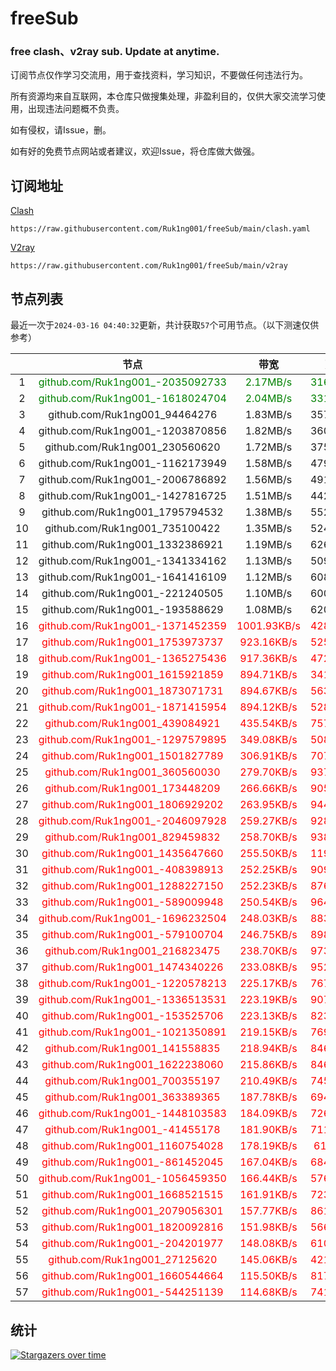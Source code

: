 # freeSub
### free clash、v2ray sub. Update at anytime.

订阅节点仅作学习交流用，用于查找资料，学习知识，不要做任何违法行为。

所有资源均来自互联网，本仓库只做搜集处理，非盈利目的，仅供大家交流学习使用，出现违法问题概不负责。

如有侵权，请Issue，删。

如有好的免费节点网站或者建议，欢迎Issue，将仓库做大做强。

## 订阅地址
[Clash](https://raw.githubusercontent.com/Ruk1ng001/freeSub/main/clash.yaml)
```
https://raw.githubusercontent.com/Ruk1ng001/freeSub/main/clash.yaml
```
[V2ray](https://raw.githubusercontent.com/Ruk1ng001/freeSub/main/v2ray)
```
https://raw.githubusercontent.com/Ruk1ng001/freeSub/main/v2ray
```

## 节点列表

最近一次于`2024-03-16 04:40:32`更新，共计获取`57`个可用节点。（以下测速仅供参考）

|  | 节点 | 带宽 | 延迟 |
|:-:|:--:|:--:|:--:|
 | 1 | <font color=green>github.com/Ruk1ng001_-2035092733</font> | <font color=green>2.17MB/s</font> | <font color=green>316.00ms</font> |
 | 2 | <font color=green>github.com/Ruk1ng001_-1618024704</font> | <font color=green>2.04MB/s</font> | <font color=green>331.00ms</font> |
 | 3 | github.com/Ruk1ng001_94464276 | 1.83MB/s | 357.00ms |
 | 4 | github.com/Ruk1ng001_-1203870856 | 1.82MB/s | 360.00ms |
 | 5 | github.com/Ruk1ng001_230560620 | 1.72MB/s | 375.00ms |
 | 6 | github.com/Ruk1ng001_-1162173949 | 1.58MB/s | 479.00ms |
 | 7 | github.com/Ruk1ng001_-2006786892 | 1.56MB/s | 491.00ms |
 | 8 | github.com/Ruk1ng001_-1427816725 | 1.51MB/s | 442.00ms |
 | 9 | github.com/Ruk1ng001_1795794532 | 1.38MB/s | 552.00ms |
 | 10 | github.com/Ruk1ng001_735100422 | 1.35MB/s | 524.00ms |
 | 11 | github.com/Ruk1ng001_1332386921 | 1.19MB/s | 626.00ms |
 | 12 | github.com/Ruk1ng001_-1341334162 | 1.13MB/s | 509.00ms |
 | 13 | github.com/Ruk1ng001_-1641416109 | 1.12MB/s | 608.00ms |
 | 14 | github.com/Ruk1ng001_-221240505 | 1.10MB/s | 600.00ms |
 | 15 | github.com/Ruk1ng001_-193588629 | 1.08MB/s | 620.00ms |
 | 16 | <font color=red>github.com/Ruk1ng001_-1371452359</font> | <font color=red>1001.93KB/s</font> | <font color=red>428.00ms</font> |
 | 17 | <font color=red>github.com/Ruk1ng001_1753973737</font> | <font color=red>923.16KB/s</font> | <font color=red>525.00ms</font> |
 | 18 | <font color=red>github.com/Ruk1ng001_-1365275436</font> | <font color=red>917.36KB/s</font> | <font color=red>472.00ms</font> |
 | 19 | <font color=red>github.com/Ruk1ng001_1615921859</font> | <font color=red>894.71KB/s</font> | <font color=red>341.00ms</font> |
 | 20 | <font color=red>github.com/Ruk1ng001_1873071731</font> | <font color=red>894.67KB/s</font> | <font color=red>563.00ms</font> |
 | 21 | <font color=red>github.com/Ruk1ng001_-1871415954</font> | <font color=red>894.12KB/s</font> | <font color=red>528.00ms</font> |
 | 22 | <font color=red>github.com/Ruk1ng001_439084921</font> | <font color=red>435.54KB/s</font> | <font color=red>757.00ms</font> |
 | 23 | <font color=red>github.com/Ruk1ng001_-1297579895</font> | <font color=red>349.08KB/s</font> | <font color=red>508.00ms</font> |
 | 24 | <font color=red>github.com/Ruk1ng001_1501827789</font> | <font color=red>306.91KB/s</font> | <font color=red>707.00ms</font> |
 | 25 | <font color=red>github.com/Ruk1ng001_360560030</font> | <font color=red>279.70KB/s</font> | <font color=red>937.00ms</font> |
 | 26 | <font color=red>github.com/Ruk1ng001_173448209</font> | <font color=red>266.66KB/s</font> | <font color=red>905.00ms</font> |
 | 27 | <font color=red>github.com/Ruk1ng001_1806929202</font> | <font color=red>263.95KB/s</font> | <font color=red>944.00ms</font> |
 | 28 | <font color=red>github.com/Ruk1ng001_-2046097928</font> | <font color=red>259.27KB/s</font> | <font color=red>928.00ms</font> |
 | 29 | <font color=red>github.com/Ruk1ng001_829459832</font> | <font color=red>258.70KB/s</font> | <font color=red>938.00ms</font> |
 | 30 | <font color=red>github.com/Ruk1ng001_1435647660</font> | <font color=red>255.50KB/s</font> | <font color=red>119.00ms</font> |
 | 31 | <font color=red>github.com/Ruk1ng001_-408398913</font> | <font color=red>252.25KB/s</font> | <font color=red>909.00ms</font> |
 | 32 | <font color=red>github.com/Ruk1ng001_1288227150</font> | <font color=red>252.23KB/s</font> | <font color=red>876.00ms</font> |
 | 33 | <font color=red>github.com/Ruk1ng001_-589009948</font> | <font color=red>250.54KB/s</font> | <font color=red>964.00ms</font> |
 | 34 | <font color=red>github.com/Ruk1ng001_-1696232504</font> | <font color=red>248.03KB/s</font> | <font color=red>883.00ms</font> |
 | 35 | <font color=red>github.com/Ruk1ng001_-579100704</font> | <font color=red>246.75KB/s</font> | <font color=red>898.00ms</font> |
 | 36 | <font color=red>github.com/Ruk1ng001_216823475</font> | <font color=red>238.70KB/s</font> | <font color=red>973.00ms</font> |
 | 37 | <font color=red>github.com/Ruk1ng001_1474340226</font> | <font color=red>233.08KB/s</font> | <font color=red>952.00ms</font> |
 | 38 | <font color=red>github.com/Ruk1ng001_-1220578213</font> | <font color=red>225.17KB/s</font> | <font color=red>767.00ms</font> |
 | 39 | <font color=red>github.com/Ruk1ng001_-1336513531</font> | <font color=red>223.19KB/s</font> | <font color=red>907.00ms</font> |
 | 40 | <font color=red>github.com/Ruk1ng001_-153525706</font> | <font color=red>223.13KB/s</font> | <font color=red>823.00ms</font> |
 | 41 | <font color=red>github.com/Ruk1ng001_-1021350891</font> | <font color=red>219.15KB/s</font> | <font color=red>769.00ms</font> |
 | 42 | <font color=red>github.com/Ruk1ng001_141558835</font> | <font color=red>218.94KB/s</font> | <font color=red>846.00ms</font> |
 | 43 | <font color=red>github.com/Ruk1ng001_1622238060</font> | <font color=red>215.86KB/s</font> | <font color=red>846.00ms</font> |
 | 44 | <font color=red>github.com/Ruk1ng001_700355197</font> | <font color=red>210.49KB/s</font> | <font color=red>745.00ms</font> |
 | 45 | <font color=red>github.com/Ruk1ng001_363389365</font> | <font color=red>187.78KB/s</font> | <font color=red>694.00ms</font> |
 | 46 | <font color=red>github.com/Ruk1ng001_-1448103583</font> | <font color=red>184.09KB/s</font> | <font color=red>726.00ms</font> |
 | 47 | <font color=red>github.com/Ruk1ng001_-41455178</font> | <font color=red>181.90KB/s</font> | <font color=red>711.00ms</font> |
 | 48 | <font color=red>github.com/Ruk1ng001_1160754028</font> | <font color=red>178.19KB/s</font> | <font color=red>61.00ms</font> |
 | 49 | <font color=red>github.com/Ruk1ng001_-861452045</font> | <font color=red>167.04KB/s</font> | <font color=red>684.00ms</font> |
 | 50 | <font color=red>github.com/Ruk1ng001_-1056459350</font> | <font color=red>166.44KB/s</font> | <font color=red>576.00ms</font> |
 | 51 | <font color=red>github.com/Ruk1ng001_1668521515</font> | <font color=red>161.91KB/s</font> | <font color=red>723.00ms</font> |
 | 52 | <font color=red>github.com/Ruk1ng001_2079056301</font> | <font color=red>157.77KB/s</font> | <font color=red>861.00ms</font> |
 | 53 | <font color=red>github.com/Ruk1ng001_1820092816</font> | <font color=red>151.98KB/s</font> | <font color=red>566.00ms</font> |
 | 54 | <font color=red>github.com/Ruk1ng001_-204201977</font> | <font color=red>148.08KB/s</font> | <font color=red>610.00ms</font> |
 | 55 | <font color=red>github.com/Ruk1ng001_27125620</font> | <font color=red>145.06KB/s</font> | <font color=red>421.00ms</font> |
 | 56 | <font color=red>github.com/Ruk1ng001_1660544664</font> | <font color=red>115.50KB/s</font> | <font color=red>817.00ms</font> |
 | 57 | <font color=red>github.com/Ruk1ng001_-544251139</font> | <font color=red>114.68KB/s</font> | <font color=red>741.00ms</font> |


## 统计

[![Stargazers over time](https://starchart.cc/Ruk1ng001/freeSub.svg)](https://starchart.cc/Ruk1ng001/freeSub)